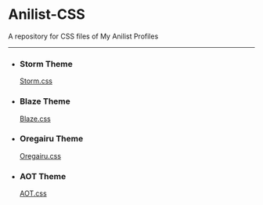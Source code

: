 <html>
  <head>
    <title>
      Anilist CSS
    </title>
  </head>
  <body>
    <h1>Anilist-CSS</h1>
    A repository for CSS files of My Anilist Profiles
    <hr>
    <ul>
      <li>
        <h3>Storm Theme</h3>
        <a target="blank" href="https://Thunder-Blaze.github.io/Anilist-CSS/Storm.css">Storm.css</a>
      </li>
      <li>
        <h3>Blaze Theme</h3>
        <a target="blank" href="https://Thunder-Blaze.github.io/Anilist-CSS/Blaze.css">Blaze.css</a>
      </li>
      <li>
        <h3>Oregairu Theme</h3>
        <a target="blank" href="https://Thunder-Blaze.github.io/Anilist-CSS/Oregairu.css">Oregairu.css</a>
      </li>
      <li>
        <h3>AOT Theme</h3>
        <a target="blank" href="https://Thunder-Blaze.github.io/Anilist-CSS/AOT.css">AOT.css</a>
      </li>
    </ul>
  </body>
</html>
